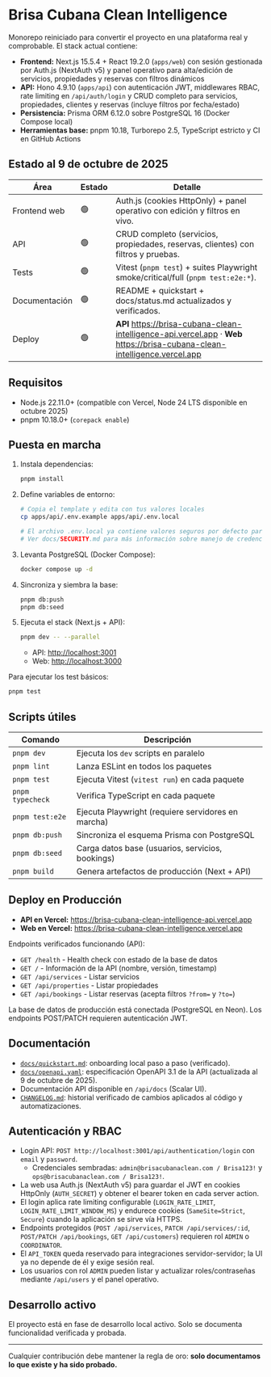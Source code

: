 # Brisa Cubana Clean Intelligence

Monorepo reiniciado para convertir el proyecto en una plataforma real y comprobable. El stack actual contiene:

- **Frontend:** Next.js 15.5.4 + React 19.2.0 (`apps/web`) con sesión gestionada por Auth.js (NextAuth v5) y panel operativo para alta/edición de servicios, propiedades y reservas con filtros dinámicos
- **API:** Hono 4.9.10 (`apps/api`) con autenticación JWT, middlewares RBAC, rate limiting en `/api/auth/login` y CRUD completo para servicios, propiedades, clientes y reservas (incluye filtros por fecha/estado)
- **Persistencia:** Prisma ORM 6.12.0 sobre PostgreSQL 16 (Docker Compose local)
- **Herramientas base:** pnpm 10.18, Turborepo 2.5, TypeScript estricto y CI en GitHub Actions

## Estado al 9 de octubre de 2025

| Área          | Estado | Detalle                                                                                                                     |
| ------------- | ------ | --------------------------------------------------------------------------------------------------------------------------- |
| Frontend web  | 🟢     | Auth.js (cookies HttpOnly) + panel operativo con edición y filtros en vivo.                                                 |
| API           | 🟢     | CRUD completo (servicios, propiedades, reservas, clientes) con filtros y pruebas.                                           |
| Tests         | 🟢     | Vitest (`pnpm test`) + suites Playwright smoke/critical/full (`pnpm test:e2e:*`).                                           |
| Documentación | 🟢     | README + quickstart + docs/status.md actualizados y verificados.                                                            |
| Deploy        | 🟢     | **API** https://brisa-cubana-clean-intelligence-api.vercel.app · **Web** https://brisa-cubana-clean-intelligence.vercel.app |

## Requisitos

- Node.js 22.11.0+ (compatible con Vercel, Node 24 LTS disponible en octubre 2025)
- pnpm 10.18.0+ (`corepack enable`)

## Puesta en marcha

1. Instala dependencias:
   ```bash
   pnpm install
   ```
2. Define variables de entorno:

   ```bash
   # Copia el template y edita con tus valores locales
   cp apps/api/.env.example apps/api/.env.local

   # El archivo .env.local ya contiene valores seguros por defecto para desarrollo local
   # Ver docs/SECURITY.md para más información sobre manejo de credenciales
   ```

3. Levanta PostgreSQL (Docker Compose):
   ```bash
   docker compose up -d
   ```
4. Sincroniza y siembra la base:
   ```bash
   pnpm db:push
   pnpm db:seed
   ```
5. Ejecuta el stack (Next.js + API):

   ```bash
   pnpm dev -- --parallel
   ```

   - API: <http://localhost:3001>
   - Web: <http://localhost:3000>

Para ejecutar los test básicos:

```bash
pnpm test
```

## Scripts útiles

| Comando          | Descripción                                        |
| ---------------- | -------------------------------------------------- |
| `pnpm dev`       | Ejecuta los `dev` scripts en paralelo              |
| `pnpm lint`      | Lanza ESLint en todos los paquetes                 |
| `pnpm test`      | Ejecuta Vitest (`vitest run`) en cada paquete      |
| `pnpm typecheck` | Verifica TypeScript en cada paquete                |
| `pnpm test:e2e`  | Ejecuta Playwright (requiere servidores en marcha) |
| `pnpm db:push`   | Sincroniza el esquema Prisma con PostgreSQL        |
| `pnpm db:seed`   | Carga datos base (usuarios, servicios, bookings)   |
| `pnpm build`     | Genera artefactos de producción (Next + API)       |

## Deploy en Producción

- **API en Vercel:** https://brisa-cubana-clean-intelligence-api.vercel.app
- **Web en Vercel:** https://brisa-cubana-clean-intelligence.vercel.app

Endpoints verificados funcionando (API):

- `GET /health` - Health check con estado de la base de datos
- `GET /` - Información de la API (nombre, versión, timestamp)
- `GET /api/services` - Listar servicios
- `GET /api/properties` - Listar propiedades
- `GET /api/bookings` - Listar reservas (acepta filtros `?from=` y `?to=`)

La base de datos de producción está conectada (PostgreSQL en Neon). Los endpoints POST/PATCH requieren autenticación JWT.

## Documentación

- [`docs/quickstart.md`](docs/quickstart.md): onboarding local paso a paso (verificado).
- [`docs/openapi.yaml`](docs/openapi.yaml): especificación OpenAPI 3.1 de la API (actualizada al 9 de octubre de 2025).
- Documentación API disponible en `/api/docs` (Scalar UI).
- [`CHANGELOG.md`](CHANGELOG.md): historial verificado de cambios aplicados al código y automatizaciones.

## Autenticación y RBAC

- Login API: `POST http://localhost:3001/api/authentication/login` con `email` y `password`.
  - Credenciales sembradas: `admin@brisacubanaclean.com / Brisa123!` y `ops@brisacubanaclean.com / Brisa123!`.
- La web usa Auth.js (NextAuth v5) para guardar el JWT en cookies HttpOnly (`AUTH_SECRET`) y obtener el bearer token en cada server action.
- El login aplica rate limiting configurable (`LOGIN_RATE_LIMIT`, `LOGIN_RATE_LIMIT_WINDOW_MS`) y endurece cookies (`SameSite=Strict`, `Secure`) cuando la aplicación se sirve vía HTTPS.
- Endpoints protegidos (`POST /api/services`, `PATCH /api/services/:id`, `POST/PATCH /api/bookings`, `GET /api/customers`) requieren rol `ADMIN` o `COORDINATOR`.
- El `API_TOKEN` queda reservado para integraciones servidor-servidor; la UI ya no depende de él y exige sesión real.
- Los usuarios con rol `ADMIN` pueden listar y actualizar roles/contraseñas mediante `/api/users` y el panel operativo.

## Desarrollo activo

El proyecto está en fase de desarrollo local activo. Solo se documenta funcionalidad verificada y probada.

---

Cualquier contribución debe mantener la regla de oro: **solo documentamos lo que existe y ha sido probado.**
